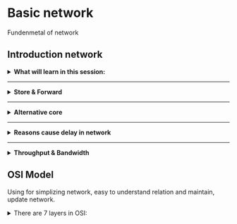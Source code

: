 # Basic network

Fundenmetal of network

## Introduction network

<details>
<summary> <b> What will learn in this session: </b> </summary>

- Feel and termilogy. Depth, detail network.
- Basic parts in network including: internet, protocol, network edge, network core, performance, security.
- Router, switch.

Some definitions:
- `Protocol`:  rules to send and receive, define the format, and order.
- `Network edge / end system`:  networks used in the house, school, ... and `devices edge` are laptops, smartphones, and smart tv,...
- `Internet`:  the network of networks, including many connected computers all over the world. 
- `Router`: a device using for fordward packet in network. Router is used by LAN as well as MAN
- `Switch`: a device using for gather many devices in local, connect the end devices. Switch is used by only LAN.
- `bps`: bits per second, a popular unit for measure network speed

</details>

----

<details>
<summary> <b> Store & Forward </b> </summary>

`Store & Forward` is all packets should be delivered to router before those are transmit to next part.

It takes `L/R seconds` per hop for transmitting a L-bit packet with R bps. So if the latency when a send packet from source to destination with 2 hops takes `2L/R` seconds 

End-end delay = `2L/R + D1/c + D2/d` caused by spread delay. D1, D2 are the length of link; c, d are spread speed.

</details>

---

<details>
<summary> <b> Alternative core </b> </summary>

Equally divided resource for connecting between source and destination

`FDM`: all connection are parallel and no queue. Using a channel per connection.
![](https://i.ibb.co/94twtMz/Capture.png)

`TDM`: all connection in queue and no parallel. Resource usage per connection in limit time.
![](https://i.ibb.co/WtBKHc7/Capture.png)

`Circuit switching`: data is transmitted follow by a router until end connection
 - Pros: stable, little latency or loss.
 - Cons: more time-consuming connect initialization, performance not high.
 - Maximum number of connect at any one time is total of connection. In this case, this is 65 circuit.
 - When connection is full, it will block another conection want to join in.


![](https://i.ibb.co/vL7Mt2d/Capture.png)

`Packet Switching`: divide data into packets application layer 
- Pros: high performance.
- Cons: more packets more time-consume, high loss rate.

</details>
 
---
<details>
<summary> <b> Reasons cause delay in network </b> </summary>

Delay time is equal by total of reasons below: 

- Process at node
- Queue
- Transmit, length 
- Spread in environment (~2x10^8 m/s)

</details>

---

<details>
<summary> <b> Throughput & Bandwidth </b> </summary>

`Bandwidth`: the maximum amount of data transmitted over an internet connection in a given amount of time.

`Throughput`: transmiting speed (bits/time unit) between source and destination. 

</details>


## OSI Model

Using for simplizing network, easy to understand relation and maintain, update network. 

<details>

<summary> There are 7 layers in OSI: </summary>

- Layer 7: Application has HTTP, FTP, Telnet, SMTP, DNS
- Layer 6: Presentation 
- Layer 5: Session
- Layer 4: Transport has TCP, UDP
- Layer 3: Network has IP
- Layer 2: Link
- Layer 1: Physics 

</details>
